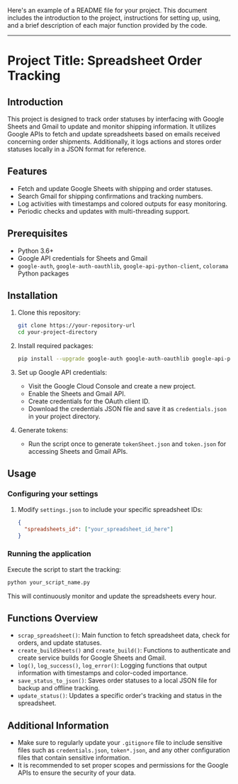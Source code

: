 Here's an example of a README file for your project. This document includes the introduction to the project, instructions for setting up, using, and a brief description of each major function provided by the code.

---

# Project Title: Spreadsheet Order Tracking

## Introduction
This project is designed to track order statuses by interfacing with Google Sheets and Gmail to update and monitor shipping information. It utilizes Google APIs to fetch and update spreadsheets based on emails received concerning order shipments. Additionally, it logs actions and stores order statuses locally in a JSON format for reference.

## Features
- Fetch and update Google Sheets with shipping and order statuses.
- Search Gmail for shipping confirmations and tracking numbers.
- Log activities with timestamps and colored outputs for easy monitoring.
- Periodic checks and updates with multi-threading support.

## Prerequisites
- Python 3.6+
- Google API credentials for Sheets and Gmail
- `google-auth`, `google-auth-oauthlib`, `google-api-python-client`, `colorama` Python packages

## Installation

1. Clone this repository:
   ```bash
   git clone https://your-repository-url
   cd your-project-directory
   ```

2. Install required packages:
   ```bash
   pip install --upgrade google-auth google-auth-oauthlib google-api-python-client colorama
   ```

3. Set up Google API credentials:
   - Visit the Google Cloud Console and create a new project.
   - Enable the Sheets and Gmail API.
   - Create credentials for the OAuth client ID.
   - Download the credentials JSON file and save it as `credentials.json` in your project directory.

4. Generate tokens:
   - Run the script once to generate `tokenSheet.json` and `token.json` for accessing Sheets and Gmail APIs.

## Usage

### Configuring your settings
1. Modify `settings.json` to include your specific spreadsheet IDs:
   ```json
   {
     "spreadsheets_id": ["your_spreadsheet_id_here"]
   }
   ```

### Running the application
Execute the script to start the tracking:
```bash
python your_script_name.py
```
This will continuously monitor and update the spreadsheets every hour.

## Functions Overview

- `scrap_spreadsheet()`: Main function to fetch spreadsheet data, check for orders, and update statuses.
- `create_buildSheets()` and `create_build()`: Functions to authenticate and create service builds for Google Sheets and Gmail.
- `log()`, `log_success()`, `log_error()`: Logging functions that output information with timestamps and color-coded importance.
- `save_status_to_json()`: Saves order statuses to a local JSON file for backup and offline tracking.
- `update_status()`: Updates a specific order's tracking and status in the spreadsheet.

## Additional Information

- Make sure to regularly update your `.gitignore` file to include sensitive files such as `credentials.json`, `token*.json`, and any other configuration files that contain sensitive information.
- It is recommended to set proper scopes and permissions for the Google APIs to ensure the security of your data.
